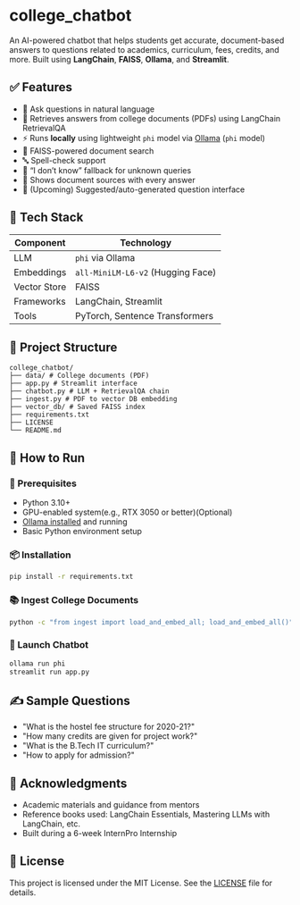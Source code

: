 # college_chatbot
An AI-powered chatbot that helps students get accurate, document-based answers to questions related to academics, curriculum, fees, credits, and more. Built using **LangChain**, **FAISS**, **Ollama**, and **Streamlit**.

## ✅ Features

- 💬 Ask questions in natural language
- 📄 Retrieves answers from college documents (PDFs) using LangChain RetrievalQA
- ⚡ Runs **locally** using lightweight `phi` model via [Ollama](https://ollama.com/) (`phi` model)
- 🔎 FAISS-powered document search
- 🔤 Spell-check support
- 🤖 “I don’t know” fallback for unknown queries
- 📁 Shows document sources with every answer
- 🧠 (Upcoming) Suggested/auto-generated question interface

## 🧰 Tech Stack

| Component       | Technology                                 |
|-----------------|--------------------------------------------|
| LLM             | `phi` via Ollama                           |
| Embeddings      | `all-MiniLM-L6-v2` (Hugging Face)          |
| Vector Store    | FAISS                                      |
| Frameworks      | LangChain, Streamlit                       |
| Tools           | PyTorch, Sentence Transformers             |


 ## 📂 Project Structure
```
college_chatbot/
├── data/ # College documents (PDF)
├── app.py # Streamlit interface
├── chatbot.py # LLM + RetrievalQA chain
├── ingest.py # PDF to vector DB embedding
├── vector_db/ # Saved FAISS index
├── requirements.txt
├── LICENSE
└── README.md
```
## 🧪 How to Run
### 🔧 Prerequisites

- Python 3.10+
- GPU-enabled system(e.g., RTX 3050 or better)(Optional)
- [Ollama installed](https://ollama.com) and running
- Basic Python environment setup

### 📦 Installation

```bash
pip install -r requirements.txt
``` 
### 📚 Ingest College Documents

```bash
python -c "from ingest import load_and_embed_all; load_and_embed_all()"
```

### 🧠 Launch Chatbot

```bash
ollama run phi
streamlit run app.py
```

## ✍️ Sample Questions

- "What is the hostel fee structure for 2020-21?"
- "How many credits are given for project work?"
- "What is the B.Tech IT curriculum?"
- "How to apply for admission?"

## 🙏 Acknowledgments

- Academic materials and guidance from mentors
- Reference books used: LangChain Essentials, Mastering LLMs with LangChain, etc.
- Built during a 6-week InternPro Internship

## 📜 License

This project is licensed under the MIT License. See the [LICENSE](LICENSE) file for details.
